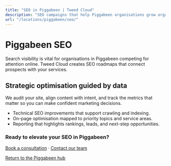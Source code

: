 ```yaml
---
title: "SEO in Piggabeen | Tweed Cloud"
description: "SEO campaigns that help Piggabeen organisations grow organic visibility."
url: "/locations/piggabeen/seo/"
---
```


# Piggabeen SEO

Search visibility is vital for organisations in Piggabeen competing for attention online. Tweed Cloud creates SEO roadmaps that connect prospects with your services.

## Strategic optimisation guided by data

We audit your site, align content with intent, and track the metrics that matter so you can make confident marketing decisions.

- Technical SEO improvements that support crawling and indexing.
- On-page optimisation mapped to priority topics and service areas.
- Reporting that highlights rankings, leads, and next-step opportunities.

### Ready to elevate your SEO in Piggabeen?

[Book a consultation](/consultation/) · [Contact our team](/contact/)

[Return to the Piggabeen hub](/locations/piggabeen/)
